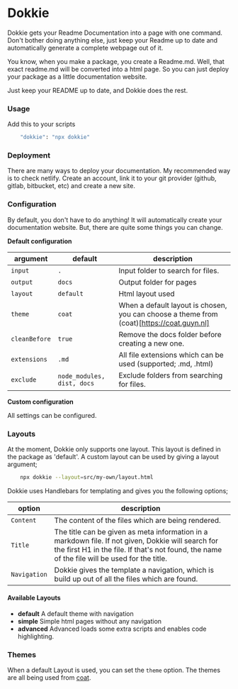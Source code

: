 # Dokkie

Dokkie gets your Readme Documentation into a page with one command. Don't bother doing anything else, just keep your Readme up to date and automatically generate a complete webpage out of it.

You know, when you make a package, you create a Readme.md. Well, that
exact readme.md will be converted into a html page. So you can just deploy
your package as a little documentation website.

Just keep your README up to date, and Dokkie does the rest.

### Usage

Add this to your scripts

```bash
    "dokkie": "npx dokkie"
```

### Deployment

There are many ways to deploy your documentation. My recommended way is to check netlify. Create an account, link it to your git provider (github, gitlab, bitbucket, etc) and create a new site.

### Configuration

By default, you don't have to do anything! It will automatically create your documentation website. But, there are quite some things you can change.

**Default configuration**

| argument      | default                    | description                                                                               |
| ------------- | -------------------------- | ----------------------------------------------------------------------------------------- |
| `input`       | `.`                        | Input folder to search for files.                                                         |
| `output`      | `docs`                     | Output folder for pages                                                                   |
| `layout`      | `default`                  | Html layout used                                                                          |
| `theme`       | `coat`                     | When a default layout is chosen, you can choose a theme from (coat)[https://coat.guyn.nl] |
| `cleanBefore` | `true`                     | Remove the docs folder before creating a new one.                                         |
| `extensions`  | `.md`                      | All file extensions which can be used (supported; .md, .html)                             |
| `exclude`     | `node_modules, dist, docs` | Exclude folders from searching for files.                                                 |

**Custom configuration**

All settings can be configured.

### Layouts

At the moment, Dokkie only supports one layout. This layout is defined in the package as 'default'. A custom layout can be used by giving a layout argument;

```bash
    npx dokkie --layout=src/my-own/layout.html
```

Dokkie uses Handlebars for templating and gives you the following options;

| option       | description                                                                                                                                                                                         |
| ------------ | --------------------------------------------------------------------------------------------------------------------------------------------------------------------------------------------------- |
| `Content`    | The content of the files which are being rendered.                                                                                                                                                  |
| `Title`      | The title can be given as meta information in a markdown file. If not given, Dokkie will search for the first H1 in the file. If that's not found, the name of the file will be used for the title. |
| `Navigation` | Dokkie gives the template a navigation, which is build up out of all the files which are found.                                                                                                     |

#### Available Layouts

- **default** A default theme with navigation
- **simple** Simple html pages without any navigation
- **advanced** Advanced loads some extra scripts and enables code highlighting.

### Themes

When a default Layout is used, you can set the `theme` option. The themes are all being used from [coat](https://coat.guyn.nl).
